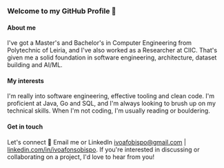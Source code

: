 ### Welcome to my GitHub Profile 👋
#### About me
I've got a Master's and Bachelor's in Computer Engineering from Polytechnic of Leiria, and I've also worked as a Researcher at CIIC. That's given me a solid foundation in software engineering, architecture, dataset building and AI/ML.
#### My interests
I'm really into software engineering, effective tooling and clean code. I'm proficient at Java, Go and SQL, and I'm always looking to brush up on my technical skills.
When I'm not coding, I'm usually reading or bouldering.
#### Get in touch
Let's connect 💬 Email me or LinkedIn [ivoafobispo@gmail.com](mailto:ivoafobispo@gmail.com) | [linkedin.com/in/ivoafonsobispo](http://linkedin.com/in/ivoafonsobispo). If you're interested in discussing or collaborating on a project, I'd love to hear from you!
